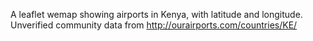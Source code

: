 A leaflet wemap showing airports in Kenya, with latitude and longitude. Unverified community data from http://ourairports.com/countries/KE/
